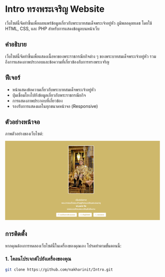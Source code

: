 # Intro ทรงพระเจริญ Website

เว็บไซต์นี้จัดทำขึ้นเพื่อเผยแพร่ข้อมูลเกี่ยวกับพระบาทสมเด็จพระเจ้าอยู่หัว ภูมิพลอดุลยเดช โดยใช้ HTML, CSS, และ PHP สำหรับการแสดงข้อมูลบนหน้าเว็บ

## คำอธิบาย

เว็บไซต์นี้จัดทำขึ้นเพื่อแสดงเนื้อหาของพระราชกรณียกิจต่าง ๆ ของพระบาทสมเด็จพระเจ้าอยู่หัว รวมถึงการแสดงภาพประกอบและข้อความที่เกี่ยวข้องกับการทรงพระเจริญ

## ฟีเจอร์

- หน้าแสดงข้อความเกี่ยวกับพระบาทสมเด็จพระเจ้าอยู่หัว
- ปุ่มเชื่อมโยงไปยังข้อมูลเกี่ยวกับพระราชกรณียกิจ
- การแสดงภาพประกอบที่เกี่ยวข้อง
- รองรับการแสดงผลในทุกขนาดหน้าจอ (Responsive)

## ตัวอย่างหน้าจอ

ภาพตัวอย่างของเว็บไซต์:

![Screenshot](images/demo.png)

## การติดตั้ง

หากคุณต้องการทดลองเว็บไซต์นี้ในเครื่องของคุณเอง โปรดทำตามขั้นตอนนี้:

### 1. โคลนโปรเจกต์ไปยังเครื่องของคุณ

```bash
git clone https://github.com/nakharinit/Intro.git
